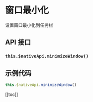 # 窗口最小化

设置窗口最小化到任务栏

## API 接口

### `this.$nativeApi.minimizeWindow()`

## 示例代码

```js
this.$nativeApi.minimizeWindow()
```

[[toc]]
